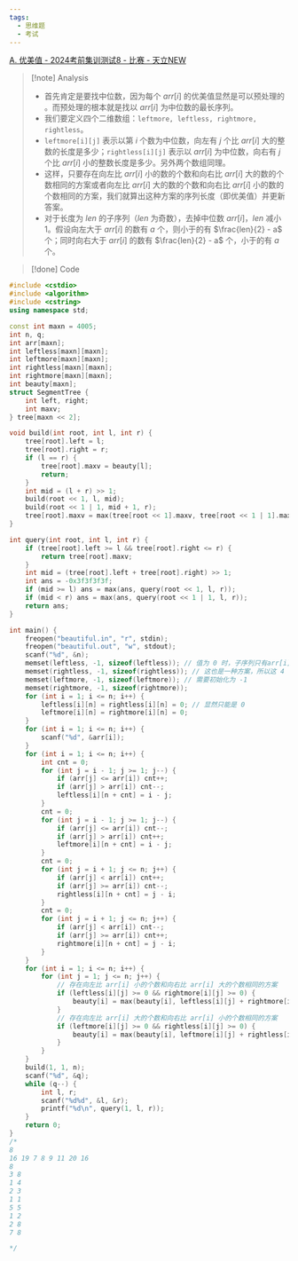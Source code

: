 ```yaml
---
tags:
  - 思维题
  - 考试
---
```

[A. 优美值 - 2024考前集训测试8 - 比赛 - 天立NEW](http://47.108.49.170:8000/contest/18/problem/1)
> [!note] Analysis
> - 首先肯定是要找中位数，因为每个 $arr[i]$ 的优美值显然是可以预处理的 。而预处理的根本就是找以 $arr[i]$ 为中位数的最长序列。
> - 我们要定义四个二维数组：`leftmore, leftless, rightmore, rightless`。
> - `leftmore[i][j]` 表示以第 $i$ 个数为中位数，向左有 $j$ 个比 $arr[i]$ 大的整数的长度是多少；`rightless[i][j]` 表示以 $arr[i]$ 为中位数，向右有 $j$ 个比 $arr[i]$ 小的整数长度是多少。另外两个数组同理。
> - 这样，只要存在向左比 $arr[i]$ 小的数的个数和向右比 $arr[i]$ 大的数的个数相同的方案或者向左比 $arr[i]$ 大的数的个数和向右比 $arr[i]$ 小的数的个数相同的方案，我们就算出这种方案的序列长度（即优美值）并更新答案。
> - 对于长度为 $len$ 的子序列（$len$ 为奇数），去掉中位数 $arr[i]$，$len$ 减小 $1$。假设向左大于 $arr[i]$ 的数有 $a$ 个，则小于的有 $\frac{len}{2} - a$ 个；同时向右大于 $arr[i]$ 的数有 $\frac{len}{2} - a$ 个，小于的有 $a$ 个。

> [!done] Code
```cpp
#include <cstdio>
#include <algorithm>
#include <cstring>
using namespace std;

const int maxn = 4005;
int n, q;
int arr[maxn];
int leftless[maxn][maxn];
int leftmore[maxn][maxn];
int rightless[maxn][maxn];
int rightmore[maxn][maxn];
int beauty[maxn];
struct SegmentTree {
    int left, right;
    int maxv;
} tree[maxn << 2];

void build(int root, int l, int r) {
    tree[root].left = l;
    tree[root].right = r;
    if (l == r) {
        tree[root].maxv = beauty[l];
        return;
    }
    int mid = (l + r) >> 1;
    build(root << 1, l, mid);
    build(root << 1 | 1, mid + 1, r);
    tree[root].maxv = max(tree[root << 1].maxv, tree[root << 1 | 1].maxv);
}

int query(int root, int l, int r) {
    if (tree[root].left >= l && tree[root].right <= r) {
        return tree[root].maxv;
    }
    int mid = (tree[root].left + tree[root].right) >> 1;
    int ans = -0x3f3f3f3f;
    if (mid >= l) ans = max(ans, query(root << 1, l, r));
    if (mid < r) ans = max(ans, query(root << 1 | 1, l, r));
    return ans;
}

int main() {
    freopen("beautiful.in", "r", stdin);
    freopen("beautiful.out", "w", stdout);
    scanf("%d", &n);
    memset(leftless, -1, sizeof(leftless)); // 值为 0 时，子序列只有arr[i]本身
    memset(rightless, -1, sizeof(rightless)); // 这也是一种方案，所以这 4 个数组
    memset(leftmore, -1, sizeof(leftmore)); // 需要初始化为 -1
    memset(rightmore, -1, sizeof(rightmore));
    for (int i = 1; i <= n; i++) {
        leftless[i][n] = rightless[i][n] = 0; // 显然只能是 0
        leftmore[i][n] = rightmore[i][n] = 0;
    }
    for (int i = 1; i <= n; i++) {
        scanf("%d", &arr[i]);
    }
    for (int i = 1; i <= n; i++) {
        int cnt = 0;
        for (int j = i - 1; j >= 1; j--) {
            if (arr[j] <= arr[i]) cnt++;
            if (arr[j] > arr[i]) cnt--;
            leftless[i][n + cnt] = i - j;
        }
        cnt = 0;
        for (int j = i - 1; j >= 1; j--) {
            if (arr[j] <= arr[i]) cnt--;
            if (arr[j] > arr[i]) cnt++;
            leftmore[i][n + cnt] = i - j;
        }
        cnt = 0;
        for (int j = i + 1; j <= n; j++) {
            if (arr[j] < arr[i]) cnt++;
            if (arr[j] >= arr[i]) cnt--;
            rightless[i][n + cnt] = j - i;
        }
        cnt = 0;
        for (int j = i + 1; j <= n; j++) {
            if (arr[j] < arr[i]) cnt--;
            if (arr[j] >= arr[i]) cnt++;
            rightmore[i][n + cnt] = j - i;
        }
    }
    for (int i = 1; i <= n; i++) {
        for (int j = 1; j <= n; j++) {
	        // 存在向左比 arr[i] 小的个数和向右比 arr[i] 大的个数相同的方案
            if (leftless[i][j] >= 0 && rightmore[i][j] >= 0) {
                beauty[i] = max(beauty[i], leftless[i][j] + rightmore[i][j] + 1); // 向左的长度 + 向右的长度 + 本身
            }
            // 存在向左比 arr[i] 大的个数和向右比 arr[i] 小的个数相同的方案
            if (leftmore[i][j] >= 0 && rightless[i][j] >= 0) {
                beauty[i] = max(beauty[i], leftmore[i][j] + rightless[i][j] + 1);
            }
        }
    }
    build(1, 1, n);
    scanf("%d", &q);
    while (q--) {
        int l, r;
        scanf("%d%d", &l, &r);
        printf("%d\n", query(1, l, r));
    }
    return 0;
}
/*
8
16 19 7 8 9 11 20 16
8
3 8
1 4
2 3
1 1
5 5
1 2
2 8
7 8

*/
```
